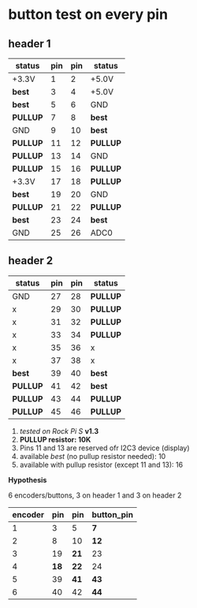 # button test on every pin

## header 1

| status     | pin | pin | status     |
| ---------- | --- | --- | ---------- |
| +3.3V      | 1   | 2   | +5.0V      |
| **best**   | 3   | 4   | +5.0V      |
| **best**   | 5   | 6   | GND        |
| **PULLUP** | 7   | 8   | **best**   |
| GND        | 9   | 10  | **best**   |
| **PULLUP** | 11  | 12  | **PULLUP** |
| **PULLUP** | 13  | 14  | GND        |
| **PULLUP** | 15  | 16  | **PULLUP** |
| +3.3V      | 17  | 18  | **PULLUP** |
| **best**   | 19  | 20  | GND        |
| **PULLUP** | 21  | 22  | **PULLUP** |
| **best**   | 23  | 24  | **best**   |
| GND        | 25  | 26  | ADC0       |

## header 2

| status     | pin | pin | status     |
| ---------- | --- | --- | ---------- |
| GND        | 27  | 28  | **PULLUP** |
| x          | 29  | 30  | **PULLUP** |
| x          | 31  | 32  | **PULLUP** |
| x          | 33  | 34  | **PULLUP** |
| x          | 35  | 36  | x          |
| x          | 37  | 38  | x          |
| **best**   | 39  | 40  | **best**   |
| **PULLUP** | 41  | 42  | **best**   |
| **PULLUP** | 43  | 44  | **PULLUP** |
| **PULLUP** | 45  | 46  | **PULLUP** |

1.  *tested on Rock Pi S* **v1.3**
2.  **PULLUP resistor: 10K**
3.  Pins 11 and 13 are reserved ofr I2C3 device (display)
4.  available *best* (no pullup resistor needed): 10
5.  available with pullup resistor (except 11 and 13): 16

**Hypothesis**

6 encoders/buttons, 3 on header 1 and 3 on header 2

| encoder | pin    | pin    | button_pin |
| ------- | ------ | ------ | ---------- |
| 1       | 3      | 5      | **7**      |
| 2       | 8      | 10     | **12**     |
| 3       | 19     | **21** | 23         |
| 4       | **18** | **22** | 24         |
| 5       | 39     | **41** | **43**     |
| 6       | 40     | 42     | **44**     |